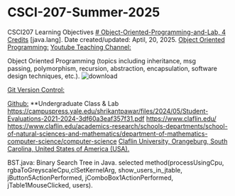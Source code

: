 # CSCI-207-Summer-2025

CSCI207 Learning Objectives [# Object-Oriented-Programming-and-Lab, 4 Credits](https://pawar1550.wixsite.com/claflin-courses/copy-of-object-oriented-programming)
[java.lang]. Date created/updated: Aptil, 20, 2025.
[Object Oriented Programming:](https://youtu.be/GPLjXvVgssc)
[Youtube Teaching Channel:](https://www.youtube.com/playlist?list=PLKka-JHtsz80sJ_uQ8wZ4cnLNB9yRJNoV)

Object Oriented Programming (topics including inheritance, msg passing, polymorphism, recursion, abstraction, encapsulation, software design techniques, etc.).
![download](https://github.com/user-attachments/assets/9507cf65-9976-4cf9-a2e8-fdf949f871ca)

[Git Version Control:](https://youtu.be/IM56cFOyCZM)

[Github:](https://github.com/spawar2/Object-Oriented-Programming-Laboratory)
**Undergraduate Class & Lab https://campuspress.yale.edu/shrikantpawar/files/2024/05/Student-Evaluations-2021-2024-3df60a3eaf357f31.pdf
https://www.claflin.edu/ https://www.claflin.edu/academics-research/schools-departments/school-of-natural-sciences-and-mathematics/department-of-mathematics-computer-science/computer-science
[Claflin University, Orangeburg, South Carolina, United States of America (USA).](https://www.claflin.edu/docs/default-source/academic-affairs-student-services/2018-2020-undergraduate-catalog_final_aug-21-2019_web.pdf?sfvrsn=15bf3f0e_6)

BST.java: Binary Search Tree in Java.
selected method(processUsingCpu, rgbaToGreyscaleCpu,clSetKernelArg, show_users_in_jtable, jButton5ActionPerformed, jComboBox1ActionPerformed, jTable1MouseClicked, users).
